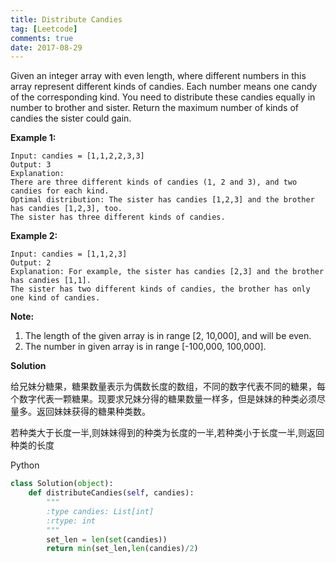 ```yaml
---
title: Distribute Candies
tag: [Leetcode]
comments: true
date: 2017-08-29
---
```






Given an integer array with even length, where different numbers in this array represent different kinds of candies. Each number means one candy of the corresponding kind. You need to distribute these candies equally in number to brother and sister. Return the maximum number of kinds of candies the sister could gain.


**Example 1:**

```
Input: candies = [1,1,2,2,3,3]
Output: 3
Explanation:
There are three different kinds of candies (1, 2 and 3), and two candies for each kind.
Optimal distribution: The sister has candies [1,2,3] and the brother has candies [1,2,3], too. 
The sister has three different kinds of candies.
```

**Example 2:**

```
Input: candies = [1,1,2,3]
Output: 2
Explanation: For example, the sister has candies [2,3] and the brother has candies [1,1]. 
The sister has two different kinds of candies, the brother has only one kind of candies.
```

**Note:**

1. The length of the given array is in range [2, 10,000], and will be even.
2. The number in given array is in range [-100,000, 100,000].


**Solution**

给兄妹分糖果，糖果数量表示为偶数长度的数组，不同的数字代表不同的糖果，每个数字代表一颗糖果。现要求兄妹分得的糖果数量一样多，但是妹妹的种类必须尽量多。返回妹妹获得的糖果种类数。

若种类大于长度一半,则妹妹得到的种类为长度的一半,若种类小于长度一半,则返回种类的长度


Python

```python
class Solution(object):
    def distributeCandies(self, candies):
        """
        :type candies: List[int]
        :rtype: int
        """
        set_len = len(set(candies))
        return min(set_len,len(candies)/2)
```
